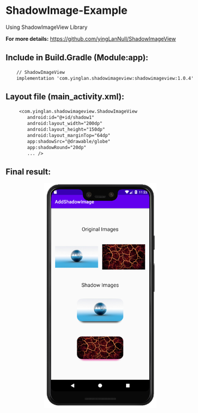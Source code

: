 # ShadowImage-Example
Using ShadowImageView Library

**For more details:** https://github.com/yingLanNull/ShadowImageView

## Include in Build.Gradle (Module:app):

```
    // ShadowImageView
    implementation 'com.yinglan.shadowimageview:shadowimageview:1.0.4'
```


## Layout file (main_activity.xml):

```
     <com.yinglan.shadowimageview.ShadowImageView
        android:id="@+id/shadow1"
        android:layout_width="200dp"
        android:layout_height="150dp"
        android:layout_marginTop="64dp"
        app:shadowSrc="@drawable/globe"
        app:shadowRound="20dp"
        ... />
```



## Final result:
<p align = "center">
<img src="/images/02.png" width="300">
</p>
